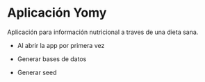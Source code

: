 # Aplicación Yomy

Aplicación para información nutricional a traves de una dieta sana.

* Al abrir la app por primera vez

* Generar bases de datos

* Generar seed
